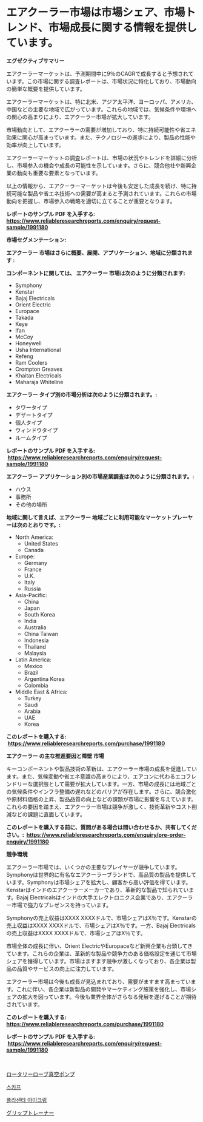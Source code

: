 <p><h1>エアクーラー市場は市場シェア、市場トレンド、市場成長に関する情報を提供しています。</h1></p><p><strong>エグゼクティブサマリー</strong></p>
<p><p>エアクーラーマーケットは、予測期間中に9％のCAGRで成長すると予想されています。この市場に関する調査レポートは、市場状況に特化しており、市場動向の簡単な概要を提供しています。</p><p>エアクーラーマーケットは、特に北米、アジア太平洋、ヨーロッパ、アメリカ、中国などの主要な地域で広がっています。これらの地域では、気候条件や環境への関心の高まりにより、エアクーラー市場が拡大しています。</p><p>市場動向として、エアクーラーの需要が増加しており、特に持続可能性や省エネ効果に関心が高まっています。また、テクノロジーの進歩により、製品の性能や効率が向上しています。</p><p>エアクーラーマーケットの調査レポートは、市場の状況やトレンドを詳細に分析し、市場参入の機会や成長の可能性を示しています。さらに、競合他社や新興企業の動向も重要な要素となっています。</p><p>以上の情報から、エアクーラーマーケットは今後も安定した成長を続け、特に持続可能な製品や省エネ技術への需要が高まると予測されています。これらの市場動向を把握し、市場参入の戦略を適切に立てることが重要となります。</p></p>
<p><strong>レポートのサンプル PDF を入手する: <a href="https://www.reliableresearchreports.com/enquiry/request-sample/1991180">https://www.reliableresearchreports.com/enquiry/request-sample/1991180</a></strong></p>
<p><strong>市場セグメンテーション:</strong></p>
<p><strong> エアクーラー 市場はさらに概要、展開、アプリケーション、地域に分類されます :</strong></p>
<p><strong>コンポーネントに関しては、 エアクーラー 市場は次のように分類されます: &nbsp;</strong></p>
<p><ul><li>Symphony</li><li>Kenstar</li><li>Bajaj Electricals</li><li>Orient Electric</li><li>Europace</li><li>Takada</li><li>Keye</li><li>Ifan</li><li>McCoy</li><li>Honeywell</li><li>Usha International</li><li>Refeng</li><li>Ram Coolers</li><li>Crompton Greaves</li><li>Khaitan Electricals</li><li>Maharaja Whiteline</li></ul></p>
<p><strong> エアクーラー タイプ別の市場分析は次のように分類されます。:</strong></p>
<p><ul><li>タワータイプ</li><li>デザートタイプ</li><li>個人タイプ</li><li>ウィンドウタイプ</li><li>ルームタイプ</li></ul></p>
<p><strong>レポートのサンプル PDF を入手する: &nbsp;<a href="https://www.reliableresearchreports.com/enquiry/request-sample/1991180">https://www.reliableresearchreports.com/enquiry/request-sample/1991180</a></strong></p>
<p><strong> エアクーラー アプリケーション別の市場産業調査は次のように分類されます。:</strong></p>
<p><ul><li>ハウス</li><li>事務所</li><li>その他の場所</li></ul></p>
<p><strong>地域に関して言えば、エアクーラー 地域ごとに利用可能なマーケットプレーヤーは次のとおりです。:</strong></p>
<p><ul>
    <li>
        North America:
        <ul>
            <li>United States</li>
            <li>Canada</li>
        </ul>
    </li>
    <li>
        Europe:
        <ul>
            <li>Germany</li>
            <li>France</li>
            <li>U.K.</li>
            <li>Italy</li>
            <li>Russia</li>
        </ul>
    </li>
    <li>
        Asia-Pacific:
        <ul>
            <li>China</li>
            <li>Japan</li>
            <li>South Korea</li>
            <li>India</li>
            <li>Australia</li>
            <li>China Taiwan</li>
            <li>Indonesia</li>
            <li>Thailand</li>
            <li>Malaysia</li>
        </ul>
    </li>
    <li>
        Latin America:
        <ul>
            <li>Mexico</li>
            <li>Brazil</li>
            <li>Argentina Korea</li>
            <li>Colombia</li>
        </ul>
    </li>
    <li>
        Middle East & Africa:
        <ul>
            <li>Turkey</li>
            <li>Saudi</li>
            <li>Arabia</li>
            <li>UAE</li>
            <li>Korea</li>
        </ul>
    </li>
    </ul></p>
<p><strong>このレポートを購入する: &nbsp;<a href="https://www.reliableresearchreports.com/purchase/1991180">https://www.reliableresearchreports.com/purchase/1991180</a></strong></p>
<p><strong>エアクーラー の主な推進要因と障壁 市場</strong></p>
<p><p>キーコンポーネントや製品技術の革新は、エアクーラー市場の成長を促進しています。また、気候変動や省エネ意識の高まりにより、エアコンに代わるエコフレンドリーな選択肢として需要が拡大しています。一方、市場の成長には地域ごとの気候条件やインフラ整備の遅れなどのバリアが存在します。さらに、競合激化や原材料価格の上昇、製品品質の向上などの課題が市場に影響を与えています。これらの要因を踏まえ、エアクーラー市場は競争が激しく、技術革新やコスト削減などの課題に直面しています。</p></p>
<p><strong>このレポートを購入する前に、質問がある場合は問い合わせるか、共有してください。:&nbsp; <a href="https://www.reliableresearchreports.com/enquiry/pre-order-enquiry/1991180">https://www.reliableresearchreports.com/enquiry/pre-order-enquiry/1991180</a></strong></p>
<p><strong>競争環境</strong></p>
<p><p>エアクーラー市場では、いくつかの主要なプレイヤーが競争しています。Symphonyは世界的に有名なエアクーラーブランドで、高品質の製品を提供しています。Symphonyは市場シェアを拡大し、顧客から高い評価を得ています。Kenstarはインドのエアクーラーメーカーであり、革新的な製品で知られています。Bajaj Electricalsはインドの大手エレクトロニクス企業であり、エアクーラー市場で強力なプレゼンスを持っています。</p><p>Symphonyの売上収益はXXXX XXXXドルで、市場シェアはX％です。Kenstarの売上収益はXXXX XXXXドルで、市場シェアはX％です。一方、Bajaj Electricalsの売上収益はXXXX XXXXドルで、市場シェアはX％です。</p><p>市場全体の成長に伴い、Orient ElectricやEuropaceなど新興企業も台頭してきています。これらの企業は、革新的な製品や競争力のある価格設定を通じて市場シェアを獲得しています。市場はますます競争が激しくなっており、各企業は製品の品質やサービスの向上に注力しています。</p><p>エアクーラー市場は今後も成長が見込まれており、需要がますます高まっています。これに伴い、各企業は新製品の開発やマーケティング施策を強化し、市場シェアの拡大を図っています。今後も業界全体がさらなる発展を遂げることが期待されています。</p></p>
<p><strong>このレポートを購入する: &nbsp; <a href="https://www.reliableresearchreports.com/purchase/1991180">https://www.reliableresearchreports.com/purchase/1991180</a></strong></p>
<p><strong>レポートのサンプル PDF を入手する: &nbsp;<a href="https://www.reliableresearchreports.com/enquiry/request-sample/1991180">https://www.reliableresearchreports.com/enquiry/request-sample/1991180</a></strong><strong></strong></p>
<p>&nbsp;</p>
<p><p><a href="https://medium.com/@kamdeall7845/%E5%9B%9E%E8%BB%A2%E3%83%AD%E3%83%BC%E3%83%96%E7%9C%9F%E7%A9%BA%E3%83%9D%E3%83%B3%E3%83%97%E5%B8%82%E5%A0%B4%E8%A6%8F%E6%A8%A1-%E5%B8%82%E5%A0%B4%E5%B1%95%E6%9C%9B%E3%81%A8%E5%B8%82%E5%A0%B4%E4%BA%88%E6%B8%AC-2024%E5%B9%B4%E3%81%8B%E3%82%892031%E5%B9%B4%E3%81%BE%E3%81%A7-1bde7a263b59">ロータリーローブ真空ポンプ</a></p><p><a href="https://medium.com/@danykakilback/%EC%8A%A4%EC%B9%B4%ED%94%84-%EC%8B%9C%EC%9E%A5-%ED%86%B5%EC%B0%B0-%EC%8B%9C%EC%9E%A5-%EB%8F%99%ED%96%A5-%EC%84%B1%EC%9E%A5-2024%EB%85%84%EB%B6%80%ED%84%B0-2031%EB%85%84%EA%B9%8C%EC%A7%80-%EC%98%88%EC%B8%A1%EB%90%9C-%EA%B2%83-01cf364c9065">스카프</a></p><p><a href="https://medium.com/@lucianmaluan2022/2024%EB%85%84%EB%B6%80%ED%84%B0-2031%EB%85%84%EA%B9%8C%EC%A7%80%EC%9D%98-%EA%B8%B0%EA%B0%84%EC%97%90-%EB%8C%80%ED%95%9C-%ED%83%9C%EB%B0%98-%EC%95%84%EC%9D%B4-%ED%81%AC%EB%A6%BC-%EC%8B%9C%EC%9E%A5-%EB%B6%84%EC%84%9D-%EB%B0%8F-%ED%81%AC%EA%B8%B0-%EC%98%88%EC%B8%A1-82e7beb068a9">플라센타 아이크림</a></p><p><a href="https://medium.com/@hazelnutt83/%E3%82%B0%E3%83%AA%E3%83%83%E3%83%97%E3%83%88%E3%83%AC%E3%83%BC%E3%83%8A%E3%83%BC%E5%B8%82%E5%A0%B4%E3%81%AE%E8%A6%8F%E6%A8%A1-cagr-%E3%83%88%E3%83%AC%E3%83%B3%E3%83%89-2024%E5%B9%B4-2030%E5%B9%B4-8aa2b24c7a35">グリップトレーナー</a></p></p>